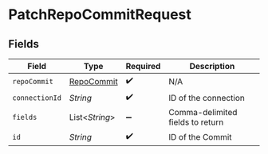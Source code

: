 # PatchRepoCommitRequest


## Fields

| Field                                           | Type                                            | Required                                        | Description                                     |
| ----------------------------------------------- | ----------------------------------------------- | ----------------------------------------------- | ----------------------------------------------- |
| `repoCommit`                                    | [RepoCommit](../../models/shared/RepoCommit.md) | :heavy_check_mark:                              | N/A                                             |
| `connectionId`                                  | *String*                                        | :heavy_check_mark:                              | ID of the connection                            |
| `fields`                                        | List\<*String*>                                 | :heavy_minus_sign:                              | Comma-delimited fields to return                |
| `id`                                            | *String*                                        | :heavy_check_mark:                              | ID of the Commit                                |